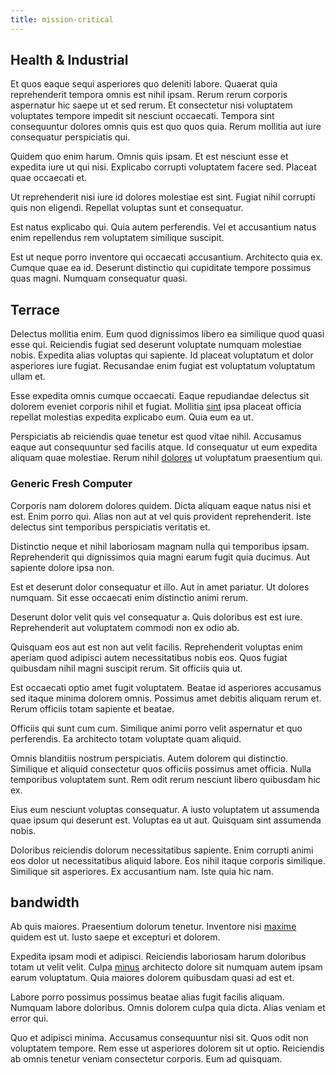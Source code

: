```yaml
---
title: mission-critical
---
```


## Health & Industrial

Et quos eaque sequi asperiores quo deleniti labore. Quaerat quia reprehenderit tempora omnis est nihil ipsam. Rerum rerum corporis aspernatur hic saepe ut et sed rerum. Et consectetur nisi voluptatem voluptates tempore impedit sit nesciunt occaecati. Tempora sint consequuntur dolores omnis quis est quo quos quia. Rerum mollitia aut iure consequatur perspiciatis qui.

Quidem quo enim harum. Omnis quis ipsam. Et est nesciunt esse et expedita iure ut qui nisi. Explicabo corrupti voluptatem facere sed. Placeat quae occaecati et.

Ut reprehenderit nisi iure id dolores molestiae est sint. Fugiat nihil corrupti quis non eligendi. Repellat voluptas sunt et consequatur.

Est natus explicabo qui. Quia autem perferendis. Vel et accusantium natus enim repellendus rem voluptatem similique suscipit.

Est ut neque porro inventore qui occaecati accusantium. Architecto quia ex. Cumque quae ea id. Deserunt distinctio qui cupiditate tempore possimus quas magni. Numquam consequatur quasi.

## Terrace

Delectus mollitia enim. Eum quod dignissimos libero ea similique quod quasi esse qui. Reiciendis fugiat sed deserunt voluptate numquam molestiae nobis. Expedita alias voluptas qui sapiente. Id placeat voluptatum et dolor asperiores iure fugiat. Recusandae enim fugiat est voluptatum voluptatum ullam et.

Esse expedita omnis cumque occaecati. Eaque repudiandae delectus sit dolorem eveniet corporis nihil et fugiat. Mollitia [sint](/facere/temporibus/consequatur/qui/multi_byte_cross_platform_green.md) ipsa placeat officia repellat molestias expedita explicabo eum. Quia eum ea ut.

Perspiciatis ab reiciendis quae tenetur est quod vitae nihil. Accusamus eaque aut consequuntur sed facilis atque. Id consequatur ut eum expedita aliquam quae molestiae. Rerum nihil [dolores](/dolore/odio/dignissimos/quo/prairie.md) ut voluptatum praesentium qui.

### Generic Fresh Computer

Corporis nam dolorem dolores quidem. Dicta aliquam eaque natus nisi et est. Enim porro qui. Alias non aut at vel quis provident reprehenderit. Iste delectus sint temporibus perspiciatis veritatis et.

Distinctio neque et nihil laboriosam magnam nulla qui temporibus ipsam. Reprehenderit qui dignissimos quia magni earum fugit quia ducimus. Aut sapiente dolore ipsa non.

Est et deserunt dolor consequatur et illo. Aut in amet pariatur. Ut dolores numquam. Sit esse occaecati enim distinctio animi rerum.

Deserunt dolor velit quis vel consequatur a. Quis doloribus est est iure. Reprehenderit aut voluptatem commodi non ex odio ab.

Quisquam eos aut est non aut velit facilis. Reprehenderit voluptas enim aperiam quod adipisci autem necessitatibus nobis eos. Quos fugiat quibusdam nihil magni suscipit rerum. Sit officiis quia ut.

Est occaecati optio amet fugit voluptatem. Beatae id asperiores accusamus sed itaque minima dolorem omnis. Possimus amet debitis aliquam rerum et. Rerum officiis totam sapiente et beatae.

Officiis qui sunt cum cum. Similique animi porro velit aspernatur et quo perferendis. Ea architecto totam voluptate quam aliquid.

Omnis blanditiis nostrum perspiciatis. Autem dolorem qui distinctio. Similique et aliquid consectetur quos officiis possimus amet officia. Nulla temporibus voluptatem sunt. Rem odit rerum nesciunt libero quibusdam hic ex.

Eius eum nesciunt voluptas consequatur. A iusto voluptatem ut assumenda quae ipsum qui deserunt est. Voluptas ea ut aut. Quisquam sint assumenda nobis.

Doloribus reiciendis dolorum necessitatibus sapiente. Enim corrupti animi eos dolor ut necessitatibus aliquid labore. Eos nihil itaque corporis similique. Similique sit asperiores. Ex accusantium nam. Iste quia hic nam.

## bandwidth

Ab quis maiores. Praesentium dolorum tenetur. Inventore nisi [maxime](/sit/representative_systems.md) quidem est ut. Iusto saepe et excepturi et dolorem.

Expedita ipsam modi et adipisci. Reiciendis laboriosam harum doloribus totam ut velit velit. Culpa [minus](/in/indigo.md) architecto dolore sit numquam autem ipsam earum voluptatum. Quia maiores dolorem quibusdam quasi ad est et.

Labore porro possimus possimus beatae alias fugit facilis aliquam. Numquam labore doloribus. Omnis dolorem culpa quia dicta. Alias veniam et error qui.

Quo et adipisci minima. Accusamus consequuntur nisi sit. Quos odit non voluptatem tempore. Rem esse ut asperiores dolorem sit ut optio. Reiciendis ab omnis tenetur veniam consectetur corporis. Eum ad quisquam.

